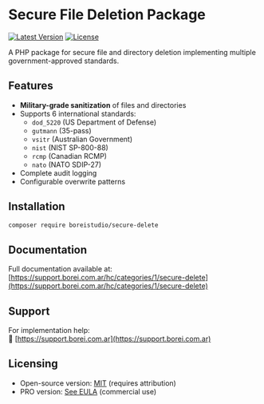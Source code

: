# Secure File Deletion Package

[![Latest Version](https://img.shields.io/packagist/v/boreistudio/secure-delete.svg)](https://packagist.org/packages/boreistudio/secure-delete)
[![License](https://img.shields.io/github/license/BoreiStudio/secure-delete)](LICENSE.md)

A PHP package for secure file and directory deletion implementing multiple government-approved standards.

## Features

- **Military-grade sanitization** of files and directories
- Supports 6 international standards:
  - `dod_5220` (US Department of Defense)
  - `gutmann` (35-pass)
  - `vsitr` (Australian Government)
  - `nist` (NIST SP-800-88)
  - `rcmp` (Canadian RCMP)
  - `nato` (NATO SDIP-27)
- Complete audit logging
- Configurable overwrite patterns

## Installation

```bash
composer require boreistudio/secure-delete
````

## Documentation

Full documentation available at:  
[https://support.borei.com.ar/hc/categories/1/secure-delete](https://support.borei.com.ar/hc/categories/1/secure-delete)

## Support 

For implementation help:  
🔗 [https://support.borei.com.ar](https://support.borei.com.ar)


## Licensing
- Open-source version: [MIT](LICENSE) (requires attribution)
- PRO version: [See EULA](PRO_EULA.md) (commercial use)